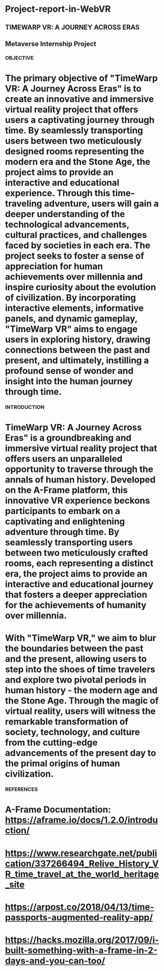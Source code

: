 # Project-report-in-WebVR
## TIMEWARP VR: A JOURNEY ACROSS ERAS
## Metaverse Internship Project

### OBJECTIVE

# The primary objective of "TimeWarp VR: A Journey Across Eras" is to create an innovative and immersive virtual reality project that offers users a captivating journey through time. By seamlessly transporting users between two meticulously designed rooms representing the modern era and the Stone Age, the project aims to provide an interactive and educational experience. Through this time-traveling adventure, users will gain a deeper understanding of the technological advancements, cultural practices, and challenges faced by societies in each era. The project seeks to foster a sense of appreciation for human achievements over millennia and inspire curiosity about the evolution of civilization. By incorporating interactive elements, informative panels, and dynamic gameplay, "TimeWarp VR" aims to engage users in exploring history, drawing connections between the past and present, and ultimately, instilling a profound sense of wonder and insight into the human journey through time.
### INTRODUCTION
# TimeWarp VR: A Journey Across Eras" is a groundbreaking and immersive virtual reality project that offers users an unparalleled opportunity to traverse through the annals of human history. Developed on the A-Frame platform, this innovative VR experience beckons participants to embark on a captivating and enlightening adventure through time. By seamlessly transporting users between two meticulously crafted rooms, each representing a distinct era, the project aims to provide an interactive and educational journey that fosters a deeper appreciation for the achievements of humanity over millennia. 
# With "TimeWarp VR," we aim to blur the boundaries between the past and the present, allowing users to step into the shoes of time travelers and explore two pivotal periods in human history - the modern age and the Stone Age. Through the magic of virtual reality, users will  witness the remarkable transformation of society, technology, and culture from the cutting-edge advancements of the present day to the primal origins of human civilization.

### REFERENCES

# A-Frame Documentation: https://aframe.io/docs/1.2.0/introduction/
# https://www.researchgate.net/publication/337266494_Relive_History_VR_time_travel_at_the_world_heritage_site
# https://arpost.co/2018/04/13/time-passports-augmented-reality-app/
# https://hacks.mozilla.org/2017/09/i-built-something-with-a-frame-in-2-days-and-you-can-too/
